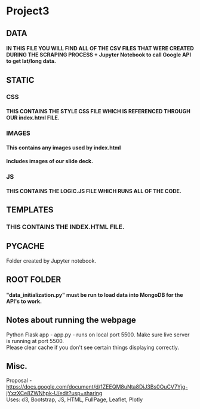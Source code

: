 # Project3

## DATA
#### IN THIS FILE YOU WILL FIND ALL OF THE CSV FILES THAT WERE CREATED DURING THE SCRAPING PROCESS + Jupyter Notebook to call Google API to get lat/long data. 
## STATIC 
### CSS
#### THIS CONTAINS THE STYLE CSS FILE WHICH IS REFERENCED THROUGH OUR index.html FILE.
### IMAGES
#### This contains any images used by index.html 
#### Includes images of our slide deck. 
### JS
#### THIS CONTAINS THE LOGIC.JS FILE WHICH RUNS ALL OF THE CODE. 
## TEMPLATES 
### THIS CONTAINS THE INDEX.HTML FILE. 
## __PYCACHE__
Folder created by Jupyter notebook. 
## ROOT FOLDER
#### "data_initialization.py" must be run to load data into MongoDB for the API's to work. 
## Notes about running the webpage
Python Flask app - app.py - runs on local port 5500. Make sure live server is running at port 5500. <br> 
Please clear cache if you don't see certain things displaying correctly. 

## Misc. 
Proposal - https://docs.google.com/document/d/1ZEEQM8uNta8DiJ3Bs0OuCV7Yjg-jYxzXCe8ZWNhpk-U/edit?usp=sharing <br>
Uses: d3, Bootstrap, JS, HTML, FullPage, Leaflet, Plotly 

